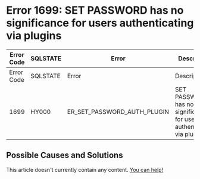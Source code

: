 
# Error 1699: SET PASSWORD has no significance for users authenticating via plugins


| Error Code | SQLSTATE | Error | Description |
| --- | --- | --- | --- |
| Error Code | SQLSTATE | Error | Description |
| 1699 | HY000 | ER_SET_PASSWORD_AUTH_PLUGIN | SET PASSWORD has no significance for users authenticating via plugins |




## Possible Causes and Solutions


This article doesn't currently contain any content. [You can help!](/kb/en/writing-and-editing-knowledge-base-articles/)


